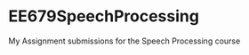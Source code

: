 EE679SpeechProcessing
=====================

My Assignment submissions for the Speech Processing course
